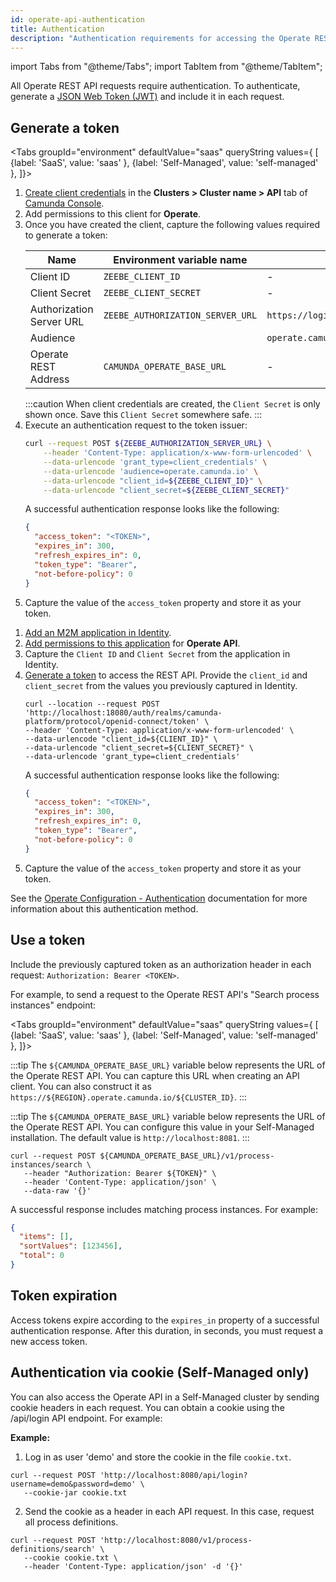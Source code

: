 ```yaml
---
id: operate-api-authentication
title: Authentication
description: "Authentication requirements for accessing the Operate REST API."
---
```


import Tabs from "@theme/Tabs";
import TabItem from "@theme/TabItem";

All Operate REST API requests require authentication. To authenticate, generate a [JSON Web Token (JWT)](https://jwt.io/introduction/) and include it in each request.

## Generate a token

<Tabs groupId="environment" defaultValue="saas" queryString values={
[
{label: 'SaaS', value: 'saas' },
{label: 'Self-Managed', value: 'self-managed' },
]}>
<TabItem value='saas'>

1. [Create client credentials](/guides/setup-client-connection-credentials.md) in the **Clusters > Cluster name > API** tab of [Camunda Console](https://console.camunda.io/).
2. Add permissions to this client for **Operate**.
3. Once you have created the client, capture the following values required to generate a token:
   <!-- this comment convinces the markdown processor to still treat the table as a table, but without adding surrounding paragraphs. 🤷 -->
   | Name                     | Environment variable name        | Default value                                |
   | ------------------------ | -------------------------------- | -------------------------------------------- |
   | Client ID                | `ZEEBE_CLIENT_ID`                | -                                            |
   | Client Secret            | `ZEEBE_CLIENT_SECRET`            | -                                            |
   | Authorization Server URL | `ZEEBE_AUTHORIZATION_SERVER_URL` | `https://login.cloud.camunda.io/oauth/token` |
   | Audience                 |                                  | `operate.camunda.io`                         |
   | Operate REST Address     | `CAMUNDA_OPERATE_BASE_URL`       | -                                            |
   <!-- this comment convinces the markdown processor to still treat the table as a table, but without adding surrounding paragraphs. 🤷 -->
   :::caution
   When client credentials are created, the `Client Secret` is only shown once. Save this `Client Secret` somewhere safe.
   :::
4. Execute an authentication request to the token issuer:
   ```bash
   curl --request POST ${ZEEBE_AUTHORIZATION_SERVER_URL} \
       --header 'Content-Type: application/x-www-form-urlencoded' \
       --data-urlencode 'grant_type=client_credentials' \
       --data-urlencode 'audience=operate.camunda.io' \
       --data-urlencode "client_id=${ZEEBE_CLIENT_ID}" \
       --data-urlencode "client_secret=${ZEEBE_CLIENT_SECRET}"
   ```
   A successful authentication response looks like the following:
   ```json
   {
     "access_token": "<TOKEN>",
     "expires_in": 300,
     "refresh_expires_in": 0,
     "token_type": "Bearer",
     "not-before-policy": 0
   }
   ```
5. Capture the value of the `access_token` property and store it as your token.

</TabItem>

<TabItem value='self-managed'>

1. [Add an M2M application in Identity](/self-managed/identity/application-user-group-role-management/applications.md).
2. [Add permissions to this application](/self-managed/identity/application-user-group-role-management/applications.md) for **Operate API**.
3. Capture the `Client ID` and `Client Secret` from the application in Identity.
4. [Generate a token](/self-managed/identity/authentication.md) to access the REST API. Provide the `client_id` and `client_secret` from the values you previously captured in Identity.
   ```shell
   curl --location --request POST 'http://localhost:18080/auth/realms/camunda-platform/protocol/openid-connect/token' \
   --header 'Content-Type: application/x-www-form-urlencoded' \
   --data-urlencode "client_id=${CLIENT_ID}" \
   --data-urlencode "client_secret=${CLIENT_SECRET}" \
   --data-urlencode 'grant_type=client_credentials'
   ```
   A successful authentication response looks like the following:
   ```json
   {
     "access_token": "<TOKEN>",
     "expires_in": 300,
     "refresh_expires_in": 0,
     "token_type": "Bearer",
     "not-before-policy": 0
   }
   ```
5. Capture the value of the `access_token` property and store it as your token.

See the [Operate Configuration - Authentication](/self-managed/operate-deployment/operate-authentication.md#identity) documentation for more information about this authentication method.

</TabItem>

</Tabs>

## Use a token

Include the previously captured token as an authorization header in each request: `Authorization: Bearer <TOKEN>`.

For example, to send a request to the Operate REST API's "Search process instances" endpoint:

<Tabs groupId="environment" defaultValue="saas" queryString values={
[
{label: 'SaaS', value: 'saas' },
{label: 'Self-Managed', value: 'self-managed' },
]}>

<TabItem value='saas'>

:::tip
The `${CAMUNDA_OPERATE_BASE_URL}` variable below represents the URL of the Operate REST API. You can capture this URL when creating an API client. You can also construct it as `https://${REGION}.operate.camunda.io/${CLUSTER_ID}`.
:::

</TabItem>

<TabItem value='self-managed'>

:::tip
The `${CAMUNDA_OPERATE_BASE_URL}` variable below represents the URL of the Operate REST API. You can configure this value in your Self-Managed installation. The default value is `http://localhost:8081`.
:::

</TabItem>

</Tabs>

```shell
curl --request POST ${CAMUNDA_OPERATE_BASE_URL}/v1/process-instances/search \
   --header "Authorization: Bearer ${TOKEN}" \
   --header 'Content-Type: application/json' \
   --data-raw '{}'
```

A successful response includes matching process instances. For example:

```json
{
  "items": [],
  "sortValues": [123456],
  "total": 0
}
```

## Token expiration

Access tokens expire according to the `expires_in` property of a successful authentication response. After this duration, in seconds, you must request a new access token.

## Authentication via cookie (Self-Managed only)

You can also access the Operate API in a Self-Managed cluster by sending cookie headers in each request. You can obtain a cookie using the /api/login API endpoint. For example:

**Example:**

1. Log in as user 'demo' and store the cookie in the file `cookie.txt`.

```shell
curl --request POST 'http://localhost:8080/api/login?username=demo&password=demo' \
   --cookie-jar cookie.txt
```

2. Send the cookie as a header in each API request. In this case, request all process definitions.

```shell
curl --request POST 'http://localhost:8080/v1/process-definitions/search' \
   --cookie cookie.txt \
   --header 'Content-Type: application/json' -d '{}'
```
